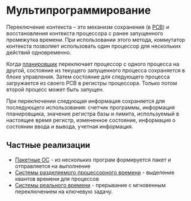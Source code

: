Мультипрограммирование
========================

Переключение контекста – это механизм сохранения (в [PCB](%D0%9F%D1%80%D0%BE%D1%86%D0%B5%D1%81%D1%81%D1%8B%20%D0%B8%20%D0%BF%D0%BE%D1%82%D0%BE%D0%BA%D0%B8%2F%D0%9F%D1%80%D0%BE%D1%86%D0%B5%D1%81%D1%81.md)) и восстановления контекста процессора с ранее запущенного промежутка времени. При использовании этого метода, коммутатор контекста позволяет использовать один процессор для нескольких действий одновременно.

Когда [планировщик](%D0%9F%D0%BB%D0%B0%D0%BD%D0%B8%D1%80%D0%BE%D0%B2%D0%B0%D0%BD%D0%B8%D0%B5%20%D0%B4%D0%B8%D1%81%D0%BF%D0%B5%D1%82%D1%87%D0%B5%D1%80%D0%B8%D0%B7%D0%B0%D1%86%D0%B8%D0%B8.md) переключает процессор с одного процесса на другой, состояние из текущего запущенного процесса сохраняется в блоке управления. Затем состояние для следующего процесса загружается из своего PCB в регистры процессора. Только потом второй процесс может быть запущен.

При переключении следующая информация сохраняется для последующего использования: счетчик программы, информация планировщика, значение регистра базы и лимита, используемый в настоящее время регистр, измененное состояние, информация о состоянии ввода и вывода, учетная информация.

## Частные реализации
- [Пакетные ОС](%D0%92%D0%B8%D0%B4%D1%8B%20%D0%9E%D0%A1%2F%D0%9F%D0%B0%D0%BA%D0%B5%D1%82%D0%BD%D1%8B%D0%B5%20%D0%9E%D0%A1.md) - из нескольких програм формируется пакет и отправляется на выполнение
- [Системы разделяемого процессорного времени](%D0%92%D0%B8%D0%B4%D1%8B%20%D0%9E%D0%A1%2F%D0%A1%D0%B8%D1%81%D1%82%D0%B5%D0%BC%D1%8B%20%D1%80%D0%B0%D0%B7%D0%B4%D0%B5%D0%BB%D1%8F%D0%B5%D0%BC%D0%BE%D0%B3%D0%BE%20%D0%B2%D1%80%D0%B5%D0%BC%D0%B5%D0%BD%D0%B8.md) - выделение квантов времени для процессов
- [Системы реального времени](%D0%92%D0%B8%D0%B4%D1%8B%20%D0%9E%D0%A1%2F%D0%A1%D0%B8%D1%81%D1%82%D0%B5%D0%BC%D1%8B%20%D1%80%D0%B5%D0%B0%D0%BB%D1%8C%D0%BD%D0%BE%D0%B3%D0%BE%20%D0%B2%D1%80%D0%B5%D0%BC%D0%B5%D0%BD%D0%B8.md) - прерывание с мгновенным переключением на ключевую задачу.